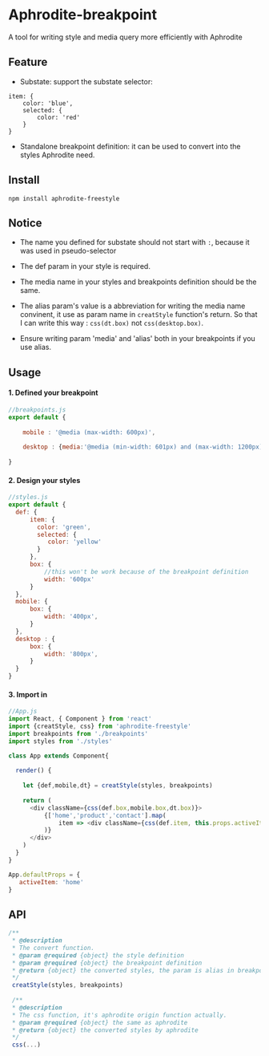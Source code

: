 # Aphrodite-breakpoint
A tool for writing style and media query more efficiently with Aphrodite

## Feature
- Substate: support the substate selector: 
```
item: {
    color: 'blue',
    selected: {
        color: 'red'
    }
}
```

- Standalone breakpoint definition: it can be used to convert into the styles Aphrodite need.

## Install
`npm install aphrodite-freestyle`

## Notice
- The name you defined for substate should not start with `:`, because it was used in pseudo-selector

- The def param in your style is required.

- The media name in your styles and breakpoints definition should be the same.

- The alias param's value is a abbreviation for writing the media name convinent, it use as param name in `creatStyle` function's return. So that I can write this way :  `css(dt.box)`  not  `css(desktop.box)`.

- Ensure writing param 'media' and 'alias' both in your breakpoints if you use alias.

## Usage 

#### 1. Defined your breakpoint

```javascript
//breakpoints.js
export default {
    
    mobile : '@media (max-width: 600px)',
    
    desktop : {media:'@media (min-width: 601px) and (max-width: 1200px)', alias:'dt'}
    
}
```

#### 2. Design your styles

```javascript
//styles.js
export default {
  def: {
      item: {
        color: 'green',
        selected: {
           color: 'yellow'
        }
      },
      box: {
          //this won't be work because of the breakpoint definition
          width: '600px'
      }
  },
  mobile: {
      box: {
          width: '400px',
      }
  },
  desktop : {
      box: {
          width: '800px',
      }
  }
}
```

#### 3. Import in
```javascript
//App.js
import React, { Component } from 'react'
import {creatStyle, css} from 'aphrodite-freestyle'
import breakpoints from './breakpoints'
import styles from './styles'

class App extends Component{
   
  render() {
  
    let {def,mobile,dt} = creatStyle(styles, breakpoints)
    
    return (
      <div className={css(def.box,mobile.box,dt.box)}>
          {['home','product','contact'].map(
              item => <div className={css(def.item, this.props.activeItem == item && def.item.selected)}>
          )}
      </div>
    )
  }
}

App.defaultProps = {
   activeItem: 'home'
}
```

## API
```javascript
/**
 * @description 
 * The convert function.
 * @param @required {object} the style definition
 * @param @required {object} the breakpoint definition
 * @return {object} the converted styles, the param is alias in breakpoints if you use it.
 */
 creatStyle(styles, breakpoints)
 
 /**
 * @description 
 * The css function, it's aphrodite origin function actually.
 * @param @required {object} the same as aphrodite 
 * @return {object} the converted styles by aphrodite
 */
 css(...)
```

